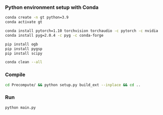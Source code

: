 ### Python environment setup with Conda

```bash
conda create -n gt python=3.9
conda activate gt

conda install pytorch=1.10 torchvision torchaudio -c pytorch -c nvidia
conda install pyg=2.0.4 -c pyg -c conda-forge

pip install ogb
pip install pygsp
pip install scipy

conda clean --all
```


### Compile
```bash
cd Precompute/ && python setup.py build_ext --inplace && cd ..
```

### Run

```bash
python main.py
```
